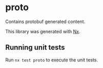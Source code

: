 # proto

Contains protobuf generated content.

This library was generated with [Nx](https://nx.dev).

## Running unit tests

Run `nx test proto` to execute the unit tests.
